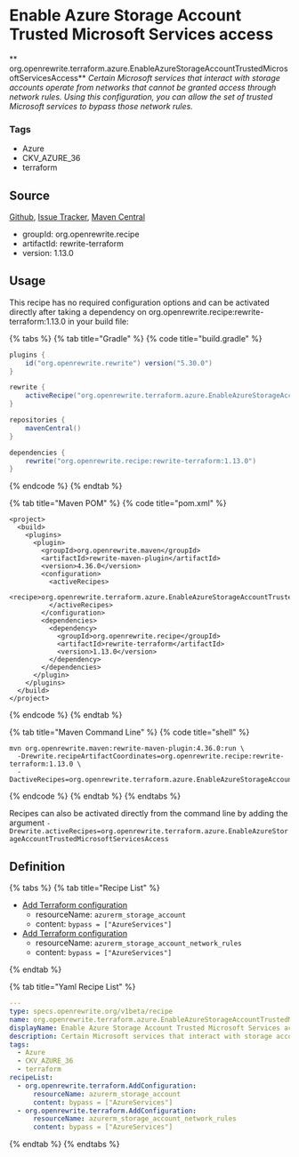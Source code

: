 # Enable Azure Storage Account Trusted Microsoft Services access

** org.openrewrite.terraform.azure.EnableAzureStorageAccountTrustedMicrosoftServicesAccess**
_Certain Microsoft services that interact with storage accounts operate from networks that cannot be granted access through network rules. Using this configuration, you can allow the set of trusted Microsoft services to bypass those network rules._

### Tags

* Azure
* CKV_AZURE_36
* terraform

## Source

[Github](https://github.com/openrewrite/rewrite-terraform), [Issue Tracker](https://github.com/openrewrite/rewrite-terraform/issues), [Maven Central](https://search.maven.org/artifact/org.openrewrite.recipe/rewrite-terraform/1.13.0/jar)

* groupId: org.openrewrite.recipe
* artifactId: rewrite-terraform
* version: 1.13.0


## Usage

This recipe has no required configuration options and can be activated directly after taking a dependency on org.openrewrite.recipe:rewrite-terraform:1.13.0 in your build file:

{% tabs %}
{% tab title="Gradle" %}
{% code title="build.gradle" %}
```groovy
plugins {
    id("org.openrewrite.rewrite") version("5.30.0")
}

rewrite {
    activeRecipe("org.openrewrite.terraform.azure.EnableAzureStorageAccountTrustedMicrosoftServicesAccess")
}

repositories {
    mavenCentral()
}

dependencies {
    rewrite("org.openrewrite.recipe:rewrite-terraform:1.13.0")
}
```
{% endcode %}
{% endtab %}

{% tab title="Maven POM" %}
{% code title="pom.xml" %}
```markup
<project>
  <build>
    <plugins>
      <plugin>
        <groupId>org.openrewrite.maven</groupId>
        <artifactId>rewrite-maven-plugin</artifactId>
        <version>4.36.0</version>
        <configuration>
          <activeRecipes>
            <recipe>org.openrewrite.terraform.azure.EnableAzureStorageAccountTrustedMicrosoftServicesAccess</recipe>
          </activeRecipes>
        </configuration>
        <dependencies>
          <dependency>
            <groupId>org.openrewrite.recipe</groupId>
            <artifactId>rewrite-terraform</artifactId>
            <version>1.13.0</version>
          </dependency>
        </dependencies>
      </plugin>
    </plugins>
  </build>
</project>
```
{% endcode %}
{% endtab %}

{% tab title="Maven Command Line" %}
{% code title="shell" %}
```shell
mvn org.openrewrite.maven:rewrite-maven-plugin:4.36.0:run \
  -Drewrite.recipeArtifactCoordinates=org.openrewrite.recipe:rewrite-terraform:1.13.0 \
  -DactiveRecipes=org.openrewrite.terraform.azure.EnableAzureStorageAccountTrustedMicrosoftServicesAccess
```
{% endcode %}
{% endtab %}
{% endtabs %}

Recipes can also be activated directly from the command line by adding the argument `-Drewrite.activeRecipes=org.openrewrite.terraform.azure.EnableAzureStorageAccountTrustedMicrosoftServicesAccess`

## Definition

{% tabs %}
{% tab title="Recipe List" %}
* [Add Terraform configuration](../../terraform/addconfiguration.md)
  * resourceName: `azurerm_storage_account`
  * content: `bypass = ["AzureServices"]`
* [Add Terraform configuration](../../terraform/addconfiguration.md)
  * resourceName: `azurerm_storage_account_network_rules`
  * content: `bypass = ["AzureServices"]`

{% endtab %}

{% tab title="Yaml Recipe List" %}
```yaml
---
type: specs.openrewrite.org/v1beta/recipe
name: org.openrewrite.terraform.azure.EnableAzureStorageAccountTrustedMicrosoftServicesAccess
displayName: Enable Azure Storage Account Trusted Microsoft Services access
description: Certain Microsoft services that interact with storage accounts operate from networks that cannot be granted access through network rules. Using this configuration, you can allow the set of trusted Microsoft services to bypass those network rules.
tags:
  - Azure
  - CKV_AZURE_36
  - terraform
recipeList:
  - org.openrewrite.terraform.AddConfiguration:
      resourceName: azurerm_storage_account
      content: bypass = ["AzureServices"]
  - org.openrewrite.terraform.AddConfiguration:
      resourceName: azurerm_storage_account_network_rules
      content: bypass = ["AzureServices"]

```
{% endtab %}
{% endtabs %}
